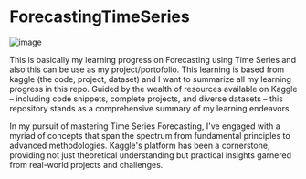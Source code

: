 # ForecastingTimeSeries

![image](https://github.com/gani88/ForecastingTimeSeries/assets/79634101/94c51015-16c9-4fa0-898a-eacb5fdadcc9)


This is basically my learning progress on Forecasting using Time Series and also this can be use as my project/portofolio. This learning is based from kaggle (the code, project, dataset) and I want to summarize all my learning progress in this repo. Guided by the wealth of resources available on Kaggle – including code snippets, complete projects, and diverse datasets – this repository stands as a comprehensive summary of my learning endeavors.

In my pursuit of mastering Time Series Forecasting, I've engaged with a myriad of concepts that span the spectrum from fundamental principles to advanced methodologies. Kaggle's platform has been a cornerstone, providing not just theoretical understanding but practical insights garnered from real-world projects and challenges.
